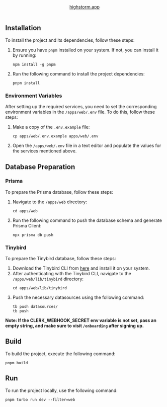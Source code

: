 
<div align="center">
  <a href="https://highstorm.app?ref=github">highstorm.app</a>
</div>
<br/>

## Installation

To install the project and its dependencies, follow these steps:

1.  Ensure you have `pnpm` installed on your system. If not, you can install it by running:

    ```sh-session
    npm install -g pnpm
    ```

2.  Run the following command to install the project dependencies:
    ```sh-session
    pnpm install
    ```

### Environment Variables

After setting up the required services, you need to set the corresponding environment variables in the `/apps/web/.env` file. To do this, follow these steps:

1.  Make a copy of the `.env.example` file:
    ```sh-session
    cp apps/web/.env.example apps/web/.env
    ```
2.  Open the `/apps/web/.env` file in a text editor and populate the values for the services mentioned above.

## Database Preparation

### Prisma

To prepare the Prisma database, follow these steps:

1.  Navigate to the `/apps/web` directory:
    ```sh-session
    cd apps/web
    ```
2.  Run the following command to push the database schema and generate Prisma Client:
    ```sh-session
    npx prisma db push
    ```

### Tinybird

To prepare the Tinybird database, follow these steps:

1.  Download the Tinybird CLI from [here](https://www.tinybird.co/docs/cli.html) and install it on your system.
2.  After authenticating with the Tinybird CLI, navigate to the `/apps/web/lib/tinybird` directory:
    ```sh-session
    cd apps/web/lib/tinybird
    ```
3.  Push the necessary datasources using the following command:
    ```sh-session
    tb push datasources/
    tb push
    ```

**Note: If the CLERK_WEBHOOK_SECRET env variable is not set, pass an empty string, and make sure to visit `/onboarding` after signing up.**

## Build

To build the project, execute the following command:

```sh-session
pnpm build
```

## Run

To run the project locally, use the following command:

```sh-session
pnpm turbo run dev --filter=web
```
